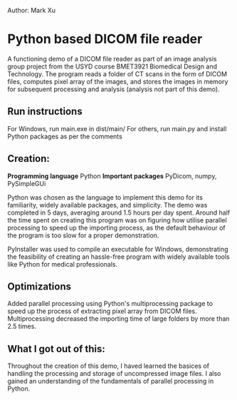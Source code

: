 Author: Mark Xu

# Python based DICOM file reader
A functioning demo of a DICOM file reader as part of an image analysis group project from the USYD course BMET3921 Biomedical Design and Technology. The program reads a folder of CT scans in the form of DICOM files, computes pixel array of the images, and stores the images in memory for subsequent processing and analysis (analysis not part of this demo). 

## Run instructions
For Windows, run main.exe in dist/main/
For others, run main.py and install Python packages as per the comments

## Creation:

**Programming language** Python
**Important packages** PyDicom, numpy, PySimpleGUi

Python was chosen as the language to implement this demo for its familiarity, widely available packages, and simplicity. The demo was completed in 5 days, averaging around 1.5 hours per day spent. Around half the time spent on creating this program was on figuring how utilise parallel processing to speed up the importing process, as the default behaviour of the program is too slow for a proper demonstration. 

PyInstaller was used to compile an executable for Windows, demonstrating the feasibility of creating an hassle-free program with widely available tools like Python for medical professionals. 

## Optimizations
Added parallel processing using Python's multiprocessing package to speed up the process of extracting pixel array from DICOM files. Multiprocessing decreased the importing time of large folders by more than 2.5 times. 

## What I got out of this:

Throughout the creation of this demo, I haved learned the basices of handling the processing and storage of uncompressed image files. I also gained an understanding of the fundamentals of parallel processing in Python. 